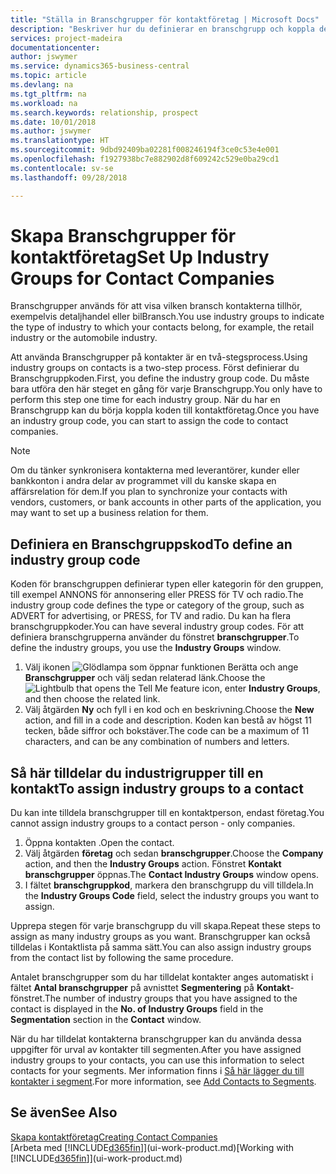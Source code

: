 ```yaml
---
title: "Ställa in Branschgrupper för kontaktföretag | Microsoft Docs"
description: "Beskriver hur du definierar en branschgrupp och koppla den till ett företag, till exempel detaljhandel eller bilindustri."
services: project-madeira
documentationcenter: 
author: jswymer
ms.service: dynamics365-business-central
ms.topic: article
ms.devlang: na
ms.tgt_pltfrm: na
ms.workload: na
ms.search.keywords: relationship, prospect
ms.date: 10/01/2018
ms.author: jswymer
ms.translationtype: HT
ms.sourcegitcommit: 9dbd92409ba02281f008246194f3ce0c53e4e001
ms.openlocfilehash: f1927938bc7e882902d8f609242c529e0ba29cd1
ms.contentlocale: sv-se
ms.lasthandoff: 09/28/2018

---
```

# <a name="set-up-industry-groups-for-contact-companies"></a><span data-ttu-id="2e2c2-103">Skapa Branschgrupper för kontaktföretag</span><span class="sxs-lookup"><span data-stu-id="2e2c2-103">Set Up Industry Groups for Contact Companies</span></span>
<span data-ttu-id="2e2c2-104">Branschgrupper används för att visa vilken bransch kontakterna tillhör, exempelvis detaljhandel eller bilBransch.</span><span class="sxs-lookup"><span data-stu-id="2e2c2-104">You use industry groups to indicate the type of industry to which your contacts belong, for example, the retail industry or the automobile industry.</span></span>

<span data-ttu-id="2e2c2-105">Att använda Branschgrupper på kontakter är en två-stegsprocess.</span><span class="sxs-lookup"><span data-stu-id="2e2c2-105">Using industry groups on contacts is a two-step process.</span></span> <span data-ttu-id="2e2c2-106">Först definierar du Branschgruppkoden.</span><span class="sxs-lookup"><span data-stu-id="2e2c2-106">First, you define the industry group code.</span></span> <span data-ttu-id="2e2c2-107">Du måste bara utföra den här steget en gång för varje Branschgrupp.</span><span class="sxs-lookup"><span data-stu-id="2e2c2-107">You only have to perform this step one time for each industry group.</span></span> <span data-ttu-id="2e2c2-108">När du har en Branschgrupp kan du börja koppla koden till kontaktföretag.</span><span class="sxs-lookup"><span data-stu-id="2e2c2-108">Once you have an industry group code, you can start to assign the code to contact companies.</span></span>

> [!NOTE]  
>   <span data-ttu-id="2e2c2-109">Om du tänker synkronisera kontakterna med leverantörer, kunder eller bankkonton i andra delar av programmet vill du kanske skapa en affärsrelation för dem.</span><span class="sxs-lookup"><span data-stu-id="2e2c2-109">If you plan to synchronize your contacts with vendors, customers, or bank accounts in other parts of the application, you may want to set up a business relation for them.</span></span>

## <a name="to-define-an-industry-group-code"></a><span data-ttu-id="2e2c2-110">Definiera en Branschgruppskod</span><span class="sxs-lookup"><span data-stu-id="2e2c2-110">To define an industry group code</span></span>
<span data-ttu-id="2e2c2-111">Koden för branschgruppen definierar typen eller kategorin för den gruppen, till exempel ANNONS för annonsering eller PRESS för TV och radio.</span><span class="sxs-lookup"><span data-stu-id="2e2c2-111">The industry group code defines the type or category of the group, such as ADVERT for advertising, or PRESS, for TV and radio.</span></span> <span data-ttu-id="2e2c2-112">Du kan ha flera branschgruppkoder.</span><span class="sxs-lookup"><span data-stu-id="2e2c2-112">You can have several industry group codes.</span></span> <span data-ttu-id="2e2c2-113">För att definiera branschgrupperna använder du fönstret **branschgrupper**.</span><span class="sxs-lookup"><span data-stu-id="2e2c2-113">To define the industry groups, you use the **Industry Groups** window.</span></span>

1. <span data-ttu-id="2e2c2-114">Välj ikonen ![Glödlampa som öppnar funktionen Berätta](media/ui-search/search_small.png "Glödlampa som öppnar funktionen Berätta") och ange **Branschgrupper** och välj sedan relaterad länk.</span><span class="sxs-lookup"><span data-stu-id="2e2c2-114">Choose the ![Lightbulb that opens the Tell Me feature](media/ui-search/search_small.png "Tell me what you want to do") icon, enter **Industry Groups**, and then choose the related link.</span></span>
2. <span data-ttu-id="2e2c2-115">Välj åtgärden **Ny** och fyll i en kod och en beskrivning.</span><span class="sxs-lookup"><span data-stu-id="2e2c2-115">Choose the **New** action, and fill in a code and description.</span></span> <span data-ttu-id="2e2c2-116">Koden kan bestå av högst 11 tecken, både siffror och bokstäver.</span><span class="sxs-lookup"><span data-stu-id="2e2c2-116">The code can be a maximum of 11 characters, and can be any combination of numbers and letters.</span></span>

## <a name="AssignIndustryGroupContact"></a> <span data-ttu-id="2e2c2-117">Så här tilldelar du industrigrupper till en kontakt</span><span class="sxs-lookup"><span data-stu-id="2e2c2-117">To assign industry groups to a contact</span></span>
<span data-ttu-id="2e2c2-118">Du kan inte tilldela branschgrupper till en kontaktperson, endast företag.</span><span class="sxs-lookup"><span data-stu-id="2e2c2-118">You cannot assign industry groups to a contact person - only companies.</span></span>

1. <span data-ttu-id="2e2c2-119">Öppna kontakten .</span><span class="sxs-lookup"><span data-stu-id="2e2c2-119">Open the contact.</span></span>
2. <span data-ttu-id="2e2c2-120">Välj åtgärden **företag** och sedan **branschgrupper**.</span><span class="sxs-lookup"><span data-stu-id="2e2c2-120">Choose the **Company** action, and then the **Industry Groups** action.</span></span> <span data-ttu-id="2e2c2-121">Fönstret **Kontakt branschgrupper** öppnas.</span><span class="sxs-lookup"><span data-stu-id="2e2c2-121">The **Contact Industry Groups** window opens.</span></span>
3. <span data-ttu-id="2e2c2-122">I fältet **branschgruppkod**, markera den branschgrupp du vill tilldela.</span><span class="sxs-lookup"><span data-stu-id="2e2c2-122">In the **Industry Groups Code** field, select the industry groups you want to assign.</span></span>

<span data-ttu-id="2e2c2-123">Upprepa stegen för varje branschgrupp du vill skapa.</span><span class="sxs-lookup"><span data-stu-id="2e2c2-123">Repeat these steps to assign as many industry groups as you want.</span></span> <span data-ttu-id="2e2c2-124">Branschgrupper kan också tilldelas i Kontaktlista på samma sätt.</span><span class="sxs-lookup"><span data-stu-id="2e2c2-124">You can also assign industry groups from the contact list by following the same procedure.</span></span>

<span data-ttu-id="2e2c2-125">Antalet branschgrupper som du har tilldelat kontakter anges automatiskt i fältet **Antal branschgrupper** på avnisttet **Segmentering** på **Kontakt**-fönstret.</span><span class="sxs-lookup"><span data-stu-id="2e2c2-125">The number of industry groups that you have assigned to the contact is displayed in the **No. of Industry Groups** field in the **Segmentation** section in the **Contact** window.</span></span>

<span data-ttu-id="2e2c2-126">När du har tilldelat kontakterna branschgrupper kan du använda dessa uppgifter för urval av kontakter till segmenten.</span><span class="sxs-lookup"><span data-stu-id="2e2c2-126">After you have assigned industry groups to your contacts, you can use this information to select contacts for your segments.</span></span> <span data-ttu-id="2e2c2-127">Mer information finns i [Så här lägger du till kontakter i segment](marketing-add-contact-segment.md).</span><span class="sxs-lookup"><span data-stu-id="2e2c2-127">For more information, see [Add Contacts to Segments](marketing-add-contact-segment.md).</span></span>

## <a name="see-also"></a><span data-ttu-id="2e2c2-128">Se även</span><span class="sxs-lookup"><span data-stu-id="2e2c2-128">See Also</span></span>
[<span data-ttu-id="2e2c2-129">Skapa kontaktföretag</span><span class="sxs-lookup"><span data-stu-id="2e2c2-129">Creating Contact Companies</span></span>](marketing-create-contact-companies.md)  
<span data-ttu-id="2e2c2-130">[Arbeta med [!INCLUDE[d365fin](includes/d365fin_md.md)]](ui-work-product.md)</span><span class="sxs-lookup"><span data-stu-id="2e2c2-130">[Working with [!INCLUDE[d365fin](includes/d365fin_md.md)]](ui-work-product.md)</span></span>

